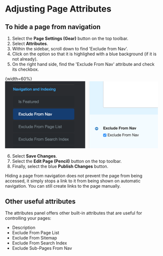 # Adjusting Page Attributes

## To hide a page from navigation

1. Select the **Page Settings (Gear)** button on the top toolbar. 
2. Select **Attributes**.
3. Within the sidebar, scroll down to find 'Exclude from Nav'. 
4. Click on the option so that it is highlighed with a blue background (if it is not already).
5. On the right hand side, find the 'Exclude From Nav' attribute and check its checkbox.

{width=60%}
![](images/exclude_nav.png)

6. Select **Save Changes**.
7. Select the **Edit Page (Pencil)** button on the top toolbar.
8. Finally, select the blue **Publish Changes** button.

Hiding a page from navigation does not prevent the page from being accessed, it simply stops a link to it from being shown on automatic navigation. You can still create links to the page manually.

## Other useful attributes
 
The attributes panel offers other built-in attributes that are useful for controlling your pages:

* Description
* Exclude From Page List
* Exclude From Sitemap
* Exclude From Search Index 
* Exclude Sub-Pages From Nav
